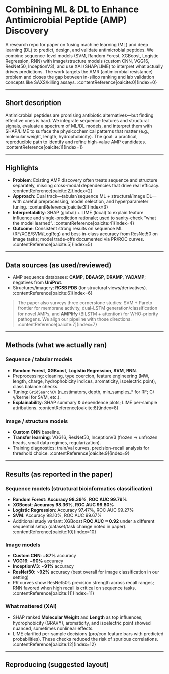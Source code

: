 # Combining ML & DL to Enhance Antimicrobial Peptide (AMP) Discovery

A research repo for paper on fusing machine learning (ML) and deep learning (DL) to predict, design, and validate antimicrobial peptides. We combine sequence-level models (SVM, Random Forest, XGBoost, Logistic Regression, RNN) with image/structure models (custom CNN, VGG16, ResNet50, InceptionV3), and use XAI (SHAP/LIME) to interpret what actually drives predictions. The work targets the AMR (antimicrobial resistance) problem and closes the gap between in-silico ranking and lab validation concepts like SAXS/killing assays. :contentReference[oaicite:0]{index=0}

---

## Short description

Antimicrobial peptides are promising antibiotic alternatives—but finding effective ones is hard. We integrate sequence features and structural signals, evaluate a spectrum of ML/DL models, and interpret them with SHAP/LIME to surface the physicochemical patterns that matter (e.g., molecular weight, length, hydrophobicity). The goal: a practical, reproducible path to identify and refine high-value AMP candidates. :contentReference[oaicite:1]{index=1}

---

## Highlights

- **Problem**: Existing AMP discovery often treats sequence and structure separately, missing cross-modal dependencies that drive real efficacy. :contentReference[oaicite:2]{index=2}  
- **Approach**: Dual track—tabular/sequence ML + structural/image DL—with careful preprocessing, model selection, and hyperparameter tuning. :contentReference[oaicite:3]{index=3}  
- **Interpretability**: SHAP (global) + LIME (local) to explain feature influence and single-prediction rationale; used to sanity-check “what the model learned”. :contentReference[oaicite:4]{index=4}  
- **Outcome**: Consistent strong results on sequence ML (RF/XGB/SVM/LogReg) and best-in-class accuracy from ResNet50 on image tasks; model trade-offs documented via PR/ROC curves. :contentReference[oaicite:5]{index=5}

---

## Data sources (as used/reviewed)

- AMP sequence databases: **CAMP**, **DBAASP**, **DRAMP**, **YADAMP**; negatives from **UniProt**.  
- Structures/imagery: **RCSB PDB** (for structural views/derivatives). :contentReference[oaicite:6]{index=6}

> The paper also surveys three cornerstone studies: SVM + Pareto frontier for membrane activity, dual-LSTM generation/classification for novel AMPs, and **AMPlify** (BiLSTM + attention) for WHO-priority pathogens. We align our pipeline with those directions. :contentReference[oaicite:7]{index=7}

---

## Methods (what we actually ran)

### Sequence / tabular models
- **Random Forest**, **XGBoost**, **Logistic Regression**, **SVM**, **RNN**.  
- Preprocessing: cleaning, type coercion, feature engineering (MW, length, charge, hydrophobicity indices, aromaticity, isoelectric point), class balance checks.  
- Tuning: `GridSearchCV` (n_estimators, depth, min_samples_* for RF; C/γ/kernel for SVM, etc.).  
- **Explainability**: SHAP summary & dependence plots; LIME per-sample attributions. :contentReference[oaicite:8]{index=8}

### Image / structure models
- **Custom CNN** baseline.  
- **Transfer learning**: VGG16, ResNet50, InceptionV3 (frozen → unfrozen heads, small data regimes, regularization).  
- Training diagnostics: train/val curves, precision–recall analysis for threshold choice. :contentReference[oaicite:9]{index=9}

---

## Results (as reported in the paper)

### Sequence models (structural bioinformatics classification)
- **Random Forest**: **Accuracy 98.39%**, **ROC AUC 99.79%**  
- **XGBoost**: **Accuracy 98.36%**, **ROC AUC 99.80%**  
- **Logistic Regression**: Accuracy 97.47%, ROC AUC 99.27%  
- **SVM**: Accuracy 98.10%, ROC AUC 99.67%  
- Additional study variant: XGBoost **ROC AUC ≈ 0.92** under a different sequential setup (dataset/task change noted in paper). :contentReference[oaicite:10]{index=10}

### Image models
- **Custom CNN**: ~**87%** accuracy  
- **VGG16**: ~**90%** accuracy  
- **InceptionV3**: ~**91%** accuracy  
- **ResNet50**: **~92%** accuracy (best overall for image classification in our setting)  
- PR curves show ResNet50’s precision strength across recall ranges; RNN favored when high recall is critical on sequence tasks. :contentReference[oaicite:11]{index=11}

### What mattered (XAI)
- SHAP ranked **Molecular Weight** and **Length** as top influences; hydrophobicity (GRAVY), aromaticity, and isoelectric point showed nuanced, sometimes nonlinear effects.  
- LIME clarified per-sample decisions (pro/con feature bars with predicted probabilities). These checks reduced the risk of spurious correlations. :contentReference[oaicite:12]{index=12}

---

## Reproducing (suggested layout)


